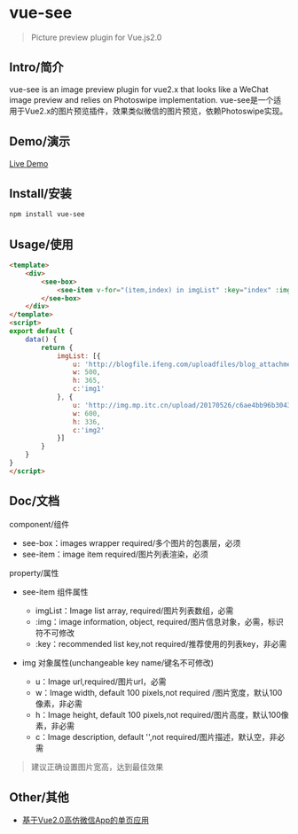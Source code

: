 # vue-see
> Picture preview plugin for Vue.js2.0

## Intro/简介
vue-see is an image preview plugin for vue2.x that looks like a WeChat image preview and relies on Photoswipe implementation.
vue-see是一个适用于Vue2.x的图片预览插件，效果类似微信的图片预览，依赖Photoswipe实现。
## Demo/演示
[Live Demo](https://zhaohaodang.github.io/demo/vue-see/#/)
## Install/安装
```bash
npm install vue-see
```
## Usage/使用
```html
<template>
    <div>
        <see-box>
            <see-item v-for="(item,index) in imgList" :key="index" :img="item"></see-item>
        </see-box>
    </div>
</template>
<script>
export default {
    data() {
        return {
            imgList: [{
                u: 'http://blogfile.ifeng.com/uploadfiles/blog_attachment/1308/75/10103075_13773099904967.jpg',
                w: 500,
                h: 365,
                c:'img1'
            }, {
                u: 'http://img.mp.itc.cn/upload/20170526/c6ae4bb96b3043be9d45fa5402a7f96c_th.jpg',
                w: 600,
                h: 336,
                c:'img2'
            }]
        }
    }
}
</script>
```
## Doc/文档
component/组件

* see-box：images wrapper required/多个图片的包裹层，必须
* see-item：image item required/图片列表渲染，必须

property/属性

* see-item 组件属性

  * imgList：Image list array, required/图片列表数组，必需
  * :img：image information, object, required/图片信息对象，必需，标识符不可修改
  * :key：recommended list key,not required/推荐使用的列表key，非必需

* img 对象属性(unchangeable  key name/键名不可修改)

  * u：Image url,required/图片url，必需
  * w：Image width, default 100 pixels,not required /图片宽度，默认100像素，非必需
  * h：Image height, default 100 pixels,not required/图片高度，默认100像素，非必需
  * c：Image description, default '',not required/图片描述，默认空，非必需
> 建议正确设置图片宽高，达到最佳效果

## Other/其他

* [基于Vue2.0高仿微信App的单页应用](https://github.com/zhaohaodang/vue-WeChat)


